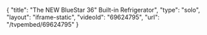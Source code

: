 {
    "title": "The NEW BlueStar 36\" Built-in Refrigerator",
    "type": "solo",
    "layout": "iframe-static",
    "videoId": "69624795",
    "url": "\/tvpembed\/69624795"
}